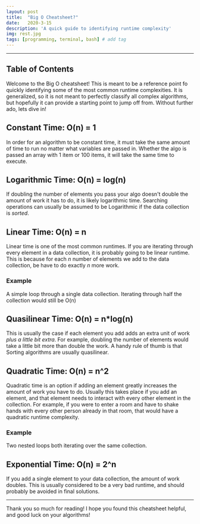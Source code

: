 ```yaml
---
layout: post
title:  "Big O Cheatsheet?"
date:   2020-3-15
description: 'A quick guide to identifying runtime complexity'
img: rest.jpg
tags: [programming, terminal, bash] # add tag
---
```

---

## Table of Contents

Welcome to the Big O cheatsheet! This is meant to be a reference point fo quickly identifying some of the most common runtime complexities. It is generalized, so it is not meant to perfectly classify all complex algorithms, but hopefully it can provide a starting point to jump off from. Without further ado, lets dive in!

## Constant Time: O(n) = 1

In order for an algorithm to be constant time, it must take the same amount of time to run no matter what variables are passed in. Whether the algo is passed an array with 1 item or 100 items, it will take the same time to execute.

## Logarithmic Time: O(n) = log(n)

If doubling the number of elements you pass your algo doesn't double the amount of work it has to do, it is likely logarithmic time. Searching operations can usually be assumed to be Logarithmic if the data collection is *sorted*.

## Linear Time: O(n) = n

Linear time is one of the most common runtimes. If you are iterating through every element in a data collection, it is probably going to be linear runtime. This is because for each *n* number of elements we add to the data collection, be have to do exactly *n* more work.

### Example

A simple loop through a single data collection. Iterating through half the collection would still be O(n)

## Quasilinear Time: O(n) = n*log(n)

This is usually the case if each element you add adds an extra unit of work *plus a little bit extra*. For example, doubling the number of elements would take a little bit more than double the work. A handy rule of thumb is that Sorting algorithms are usually quasilinear.

## Quadratic Time: O(n) = n^2

Quadratic time is an option if adding an element greatly increases the amount of work you have to do. Usually this takes place if you add an element, and that element needs to interact with every other element in the collection. For example, if you were to enter a room and have to shake hands with every other person already in that room, that would have a quadratic runtime complexity.

### Example

Two nested loops both iterating over the same collection.

## Exponential Time: O(n) = 2^n

If you add a single element to your data collection, the amount of work doubles. This is usually considered to be a very bad runtime, and should probably be avoided in final solutions.

---

Thank you so much for reading! I hope you found this cheatsheet helpful, and good luck on your algorithms!
